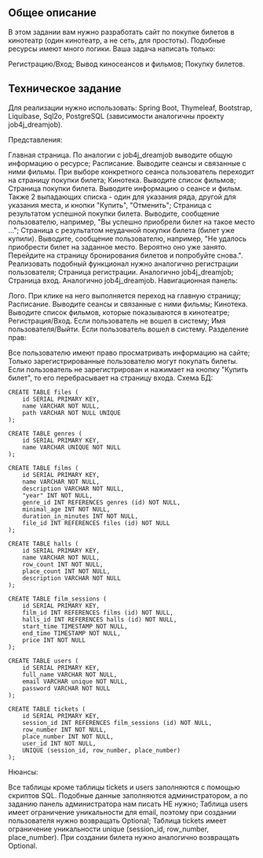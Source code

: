 ## Общее описание

В этом задании вам нужно разработать сайт по покупке билетов в кинотеатр (один кинотеатр, а не сеть, для простоты). Подобные ресурсы имеют много логики. Ваша задача написать только:

Регистрацию/Вход;
Вывод киносеансов и фильмов;
Покупку билетов.

## Техническое задание

Для реализации нужно использовать: Spring Boot, Thymeleaf, Bootstrap, Liquibase, Sql2o, PostgreSQL (зависимости аналогичны проекту job4j_dreamjob).

Представления:

Главная страница. По аналогии с job4j_dreamjob выводите общую информацию о ресурсе;
Расписание. Выводите сеансы и связанные с ними фильмы. При выборе конкретного сеанса пользователь переходит на страницу покупки билета;
Кинотека. Выводите список фильмов;
Страница покупки билета. Выводите информацию о сеансе и фильм. Также 2 выпадающих списка - один для указания ряда, другой для указания места, и кнопки "Купить", "Отменить";
Страница с результатом успешной покупки билета. Выводите, сообщение пользователю, например, "Вы успешно приобрели билет на такое место ...";
Страница с результатом неудачной покупки билета (билет уже купили). Выводите, сообщение пользователю, например, "Не удалось приобрести билет на заданное место. Вероятно оно уже занято. Перейдите на страницу бронирования билетов и попробуйте снова.". Реализовать подобный функционал нужно аналогично регистрации пользователя;
Страница регистрации. Аналогично job4j_dreamjob;
Страница вход. Аналогично job4j_dreamjob.
Навигационная панель:

Лого. При клике на него выполняется переход на главную страницу;
Расписание. Выводите сеансы и связанные с ними фильмы;
Кинотека. Выводите список фильмов, которые показываются в кинотеатре;
Регистрация/Вход. Если пользователь не вошел в систему;
Имя пользователя/Выйти. Если пользователь вошел в систему.
Разделение прав:

Все пользователю имеют право просматривать информацию на сайте;
Только зарегистрированные пользователю могут покупать билеты. Если пользователь не зарегистрирован и нажимает на кнопку "Купить билет", то его перебрасывает на страницу входа.
Схема БД:


```postgresql
CREATE TABLE files (
    id SERIAL PRIMARY KEY,
    name VARCHAR NOT NULL,
    path VARCHAR NOT NULL UNIQUE
);

CREATE TABLE genres (
    id SERIAL PRIMARY KEY,
    name VARCHAR UNIQUE NOT NULL
);

CREATE TABLE films (
    id SERIAL PRIMARY KEY,
    name VARCHAR NOT NULL,
    description VARCHAR NOT NULL,
    "year" INT NOT NULL,
    genre_id INT REFERENCES genres (id) NOT NULL,
    minimal_age INT NOT NULL,
    duration_in_minutes INT NOT NULL,
    file_id INT REFERENCES files (id) NOT NULL
);

CREATE TABLE halls (
    id SERIAL PRIMARY KEY,
    name VARCHAR NOT NULL,
    row_count INT NOT NULL,
    place_count INT NOT NULL,
    description VARCHAR NOT NULL
);

CREATE TABLE film_sessions (
    id SERIAL PRIMARY KEY,
    film_id INT REFERENCES films (id) NOT NULL,
    halls_id INT REFERENCES halls (id) NOT NULL,
    start_time TIMESTAMP NOT NULL,
    end_time TIMESTAMP NOT NULL,
    price INT NOT NULL
);

CREATE TABLE users (
    id SERIAL PRIMARY KEY,
    full_name VARCHAR NOT NULL,
    email VARCHAR unique NOT NULL,
    password VARCHAR NOT NULL
);

CREATE TABLE tickets (
    id SERIAL PRIMARY KEY,
    session_id INT REFERENCES film_sessions (id) NOT NULL,
    row_number INT NOT NULL,
    place_number INT NOT NULL,
    user_id INT NOT NULL,
    UNIQUE (session_id, row_number, place_number)
);
```
Нюансы:

Все таблицы кроме таблицы tickets и users заполняются с помощью скриптов SQL. Подобные данные заполняются администратором, а по заданию панель администратора нам писать НЕ нужно;
Таблица users имеет ограничение уникальности для email, поэтому при создании пользователя нужно возвращать Optional<User>;
Таблица tickets имеет ограничение уникальности unique (session_id, row_number, place_number). При создании билета нужно аналогично возвращать Optional<Ticket>. 